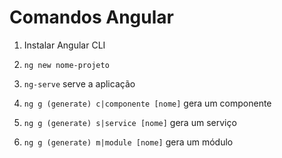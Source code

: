 
# Comandos Angular

1. Instalar Angular CLI
2. `ng new nome-projeto`


1. `ng-serve` serve a aplicação
2. `ng g (generate) c|componente [nome]` gera um componente
3. `ng g (generate) s|service [nome]` gera um serviço
4. `ng g (generate) m|module [nome]` gera um módulo

